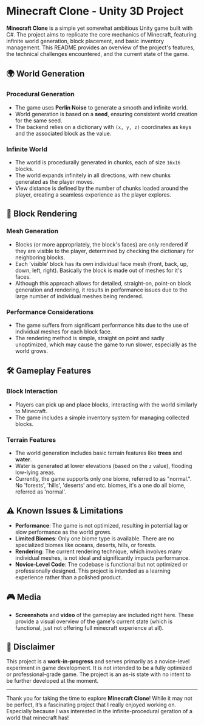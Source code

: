 # Minecraft Clone - Unity 3D Project

**Minecraft Clone** is a simple yet somewhat ambitious Unity game built with C#. The project aims to replicate the core mechanics of Minecraft, featuring infinite world generation, block placement, and basic inventory management. This README provides an overview of the project's features, the technical challenges encountered, and the current state of the game.

## 🌍 World Generation

### Procedural Generation
- The game uses **Perlin Noise** to generate a smooth and infinite world.
- World generation is based on a **seed**, ensuring consistent world creation for the same seed.
- The backend relies on a dictionary with `(x, y, z)` coordinates as keys and the associated block as the value.

### Infinite World
- The world is procedurally generated in chunks, each of size `16x16` blocks.
- The world expands infinitely in all directions, with new chunks generated as the player moves.
- View distance is defined by the number of chunks loaded around the player, creating a seamless experience as the player explores.

## 🧱 Block Rendering

### Mesh Generation
- Blocks (or more appropriately, the block's faces) are only rendered if they are visible to the player, determined by checking the dictionary for neighboring blocks.
- Each 'visible' block has its own individual face mesh (front, back, up, down, left, right). Basically the block is made out of meshes for it's faces.
- Although this approach allows for detailed, straight-on, point-on block generation and rendering, it results in performance issues due to the large number of individual meshes being rendered.

### Performance Considerations
- The game suffers from significant performance hits due to the use of individual meshes for each block face.
- The rendering method is simple, straight on point and sadly unoptimized, which may cause the game to run slower, especially as the world grows.

## 🛠️ Gameplay Features

### Block Interaction
- Players can pick up and place blocks, interacting with the world similarly to Minecraft.
- The game includes a simple inventory system for managing collected blocks.

### Terrain Features
- The world generation includes basic terrain features like **trees** and **water**.
- Water is generated at lower elevations (based on the `z` value), flooding low-lying areas.
- Currently, the game supports only one biome, referred to as "normal.". No 'forests', 'hills', 'deserts' and etc. biomes, it's a one do all biome, referred as 'normal'.

## ⚠️ Known Issues & Limitations

- **Performance**: The game is not optimized, resulting in potential lag or slow performance as the world grows.
- **Limited Biomes**: Only one biome type is available. There are no specialized biomes like oceans, deserts, hills, or forests.
- **Rendering**: The current rendering technique, which involves many individual meshes, is not ideal and significantly impacts performance.
- **Novice-Level Code**: The codebase is functional but not optimized or professionally designed. This project is intended as a learning experience rather than a polished product.

## 🎮 Media

- **Screenshots** and **video** of the gameplay are included right here. These provide a visual overview of the game's current state (which is functional, just not offering full minecraft experience at all).

## 📜 Disclaimer

This project is a **work-in-progress** and serves primarily as a novice-level experiment in game development. It is not intended to be a fully optimized or professional-grade game. The project is an as-is state with no intent to be further developed at the moment.

---

Thank you for taking the time to explore **Minecraft Clone**! While it may not be perfect, it’s a fascinating project that I really enjoyed working on. Especially because I was interested in the infinite-procedural geration of a world that minecraft has! 
